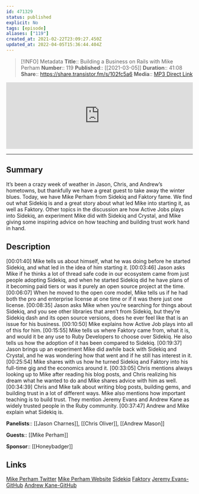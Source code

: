 ```yaml
---
id: 471329
status: published
explicit: No
tags: [episode]
aliases: ["119"]
created_at: 2021-02-22T23:09:27.450Z
updated_at: 2022-04-05T15:36:44.404Z
---
```


> [!INFO] Metadata
> **Title**:: Building a Business on Rails with Mike Perham
> **Number**:: 119
> **Published**:: [[2021-03-05]]
> **Duration**:: 41:08
> **Share**:: <https://share.transistor.fm/s/102fc5a6>
> **Media**:: [MP3 Direct Link](https://dts.podtrac.com/redirect.mp3/media.transistor.fm/102fc5a6/54afd9e9.mp3)

<iframe width="100%" height="180" frameborder="no" scrolling="no" seamless src="https://share.transistor.fm/e/102fc5a6/dark"></iframe>

---

## Summary

It’s been a crazy week of weather in Jason, Chris, and Andrew’s hometowns, but thankfully we have a great guest to take away the winter blues. Today, we have Mike Perham from Sidekiq and Faktory fame. We find out what Sidekiq is and a great story about what led Mike into starting it, as well as Faktory. Other topics in the discussion are how Active Jobs plays into Sidekiq, an experiment Mike did with Sidekiq and Crystal, and Mike giving some inspiring advice on how teaching and building trust work hand in hand.

## Description

[00:01:40] Mike tells us about himself, what he was doing before he started Sidekiq, and what led in the idea of him starting it.
[00:03:46] Jason asks Mike if he thinks a lot of thread safe code in our ecosystem came from just people adopting Sidekiq, and when he started Sidekiq did he have plans of it becoming paid tiers or was it purely an open source project at the time.
[00:06:07] When he moved to the open core model, Mike tells us if he had both the pro and enterprise license at one time or if it was there just one license.
[00:08:35] Jason asks Mike when you’re searching for things about Sidekiq, and you see other libraries that aren’t from Sidekiq, but they’re Sidekiq dash and its open source versions, does he ever feel like that is an issue for his business.
[00:10:50] Mike explains how Active Job plays into all of this for him.
[00:15:55] Mike tells us where Faktory came from, what it is, and would it be any use to Ruby Developers to choose over Sidekiq. He also tells us how the adoption of it has been compared to Sidekiq.
[00:19:37] Jason brings up an experiment Mike did awhile back with Sidekiq and Crystal, and he was wondering how that went and if he still has interest in it.
[00:25:54] Mike shares with us how he turned Sidekiq and Faktory into his full-time gig and the economics around it.
[00:33:05] Chris mentions always looking up to Mike after reading his blog posts, and Chris realizing his dream what he wanted to do and Mike shares advice with him as well.
[00:34:39] Chris and Mike talk about writing blog posts, building gems, and building trust in a lot of different ways. Mike also mentions how important teaching is to build trust. They mention Jeremy Evans and Andrew Kane as widely trusted people in the Ruby community.
[00:37:47] Andrew and Mike explain what Sidekiq is.

**Panelists**:: [[Jason Charnes]], [[Chris Oliver]], [[Andrew Mason]]

**Guests**:: [[Mike Perham]]

**Sponsor**:: [[Honeybadger]]

## Links

[Mike Perham Twitter](https://twitter.com/getajobmike?lang=en)
[Mike Perham Website](https://www.mikeperham.com/)
[Sidekiq](https://sidekiq.org/)
[Faktory](https://www.mikeperham.com/2017/10/24/introducing-faktory/)
[Jeremy Evans-GitHub](https://github.com/jeremyevans)
[Andrew Kane-GitHub](https://github.com/ankane)
